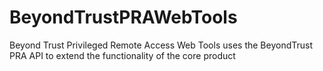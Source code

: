 # BeyondTrustPRAWebTools
Beyond Trust Privileged Remote Access Web Tools uses the BeyondTrust PRA API to extend the functionality of the core product
